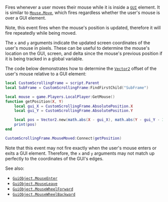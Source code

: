 Fires whenever a user moves their mouse while it is inside a
[`GUI`](https://create.roblox.com/docs/reference/engine/classes/GuiObject) element. It is similar to [`Mouse.Move`](https://create.roblox.com/docs/reference/engine/classes/Mouse#Move), which
fires regardless whether the user's mouse is over a GUI element.

Note, this event fires when the mouse's position is updated, therefore it
will fire repeatedly while being moved.

The `x` and `y` arguments indicate the updated screen coordinates of the
user's mouse in pixels. These can be useful to determine the mouse's
location on the GUI, screen, and delta since the mouse's previous position
if it is being tracked in a global variable.

The code below demonstrates how to determine the [`Vector2`](https://create.roblox.com/docs/reference/engine/datatypes/Vector2) offset
of the user's mouse relative to a GUI element:
```lua
local CustomScrollingFrame = script.Parent
local SubFrame = CustomScrollingFrame:FindFirstChild("SubFrame")

local mouse = game.Players.LocalPlayer:GetMouse()
function getPosition(X, Y)
	local gui_X = CustomScrollingFrame.AbsolutePosition.X
	local gui_Y = CustomScrollingFrame.AbsolutePosition.Y

	local pos = Vector2.new(math.abs(X - gui_X), math.abs(Y - gui_Y - 36))
	print(pos)
end

CustomScrollingFrame.MouseMoved:Connect(getPosition)
```

Note that this event may not fire exactly when the user's mouse enters or
exits a GUI element. Therefore, the `x` and `y` arguments may not match up
perfectly to the coordinates of the GUI's edges.

See also:

- [`GuiObject.MouseEnter`](https://create.roblox.com/docs/reference/engine/classes/GuiObject#MouseEnter)
- [`GuiObject.MouseLeave`](https://create.roblox.com/docs/reference/engine/classes/GuiObject#MouseLeave)
- [`GuiObject.MouseWheelForward`](https://create.roblox.com/docs/reference/engine/classes/GuiObject#MouseWheelForward)
- [`GuiObject.MouseWheelBackward`](https://create.roblox.com/docs/reference/engine/classes/GuiObject#MouseWheelBackward)
